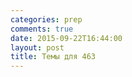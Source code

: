 ```yaml
---
categories: prep
comments: true
date: 2015-09-22T16:44:00
layout: post
title: Темы для 463
---
```


